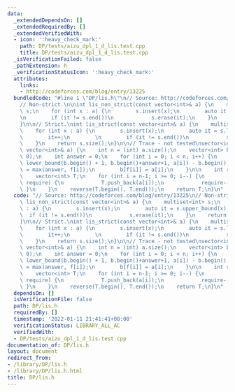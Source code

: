 ```yaml
---
data:
  _extendedDependsOn: []
  _extendedRequiredBy: []
  _extendedVerifiedWith:
  - icon: ':heavy_check_mark:'
    path: DP/tests/aizu_dpl_1_d_lis.test.cpp
    title: DP/tests/aizu_dpl_1_d_lis.test.cpp
  _isVerificationFailed: false
  _pathExtension: h
  _verificationStatusIcon: ':heavy_check_mark:'
  attributes:
    links:
    - http://codeforces.com/blog/entry/13225
  bundledCode: "#line 1 \"DP/lis.h\"\n// Source: http://codeforces.com/blog/entry/13225\n\
    // Non-strict.\n\nint lis_non_strict(const vector<int>& a) {\n    multiset<int>\
    \ s;\n    for (int x : a) {\n        s.insert(x);\n        auto it = s.upper_bound(x);\n\
    \n        if (it != s.end())\n            s.erase(it);\n    }\n    return s.size();\n\
    }\n\n// Strict.\nint lis_strict(const vector<int>& a) {\n    multiset<int> s;\n\
    \    for (int x : a) {\n        s.insert(x);\n        auto it = s.lower_bound(x);\n\
    \        it++;\n        \n        if (it != s.end())\n            s.erase(it);\n\
    \    }\n    return s.size();\n}\n\n// Trace - not tested\nvector<int> lis_trace(const\
    \ vector<int>& a) {\n    int n = (int) a.size();\n    vector<int> b(n+1, 0), f(n,\
    \ 0);\n    int answer = 0;\n    for (int i = 0; i < n; i++) {\n        f[i] =\
    \ lower_bound(b.begin() + 1, b.begin()+answer+1, a[i]) - b.begin();\n        answer\
    \ = max(answer, f[i]);\n        b[f[i]] = a[i];\n    }\n\n    int require = answer;\n\
    \    vector<int> T;\n    for (int i = n-1; i >= 0; i--) {\n        if (f[i] ==\
    \ require) {\n            T.push_back(a[i]);\n            require--;\n       \
    \ }\n    }\n    reverse(T.begin(), T.end());\n    return T;\n}\n"
  code: "// Source: http://codeforces.com/blog/entry/13225\n// Non-strict.\n\nint\
    \ lis_non_strict(const vector<int>& a) {\n    multiset<int> s;\n    for (int x\
    \ : a) {\n        s.insert(x);\n        auto it = s.upper_bound(x);\n\n      \
    \  if (it != s.end())\n            s.erase(it);\n    }\n    return s.size();\n\
    }\n\n// Strict.\nint lis_strict(const vector<int>& a) {\n    multiset<int> s;\n\
    \    for (int x : a) {\n        s.insert(x);\n        auto it = s.lower_bound(x);\n\
    \        it++;\n        \n        if (it != s.end())\n            s.erase(it);\n\
    \    }\n    return s.size();\n}\n\n// Trace - not tested\nvector<int> lis_trace(const\
    \ vector<int>& a) {\n    int n = (int) a.size();\n    vector<int> b(n+1, 0), f(n,\
    \ 0);\n    int answer = 0;\n    for (int i = 0; i < n; i++) {\n        f[i] =\
    \ lower_bound(b.begin() + 1, b.begin()+answer+1, a[i]) - b.begin();\n        answer\
    \ = max(answer, f[i]);\n        b[f[i]] = a[i];\n    }\n\n    int require = answer;\n\
    \    vector<int> T;\n    for (int i = n-1; i >= 0; i--) {\n        if (f[i] ==\
    \ require) {\n            T.push_back(a[i]);\n            require--;\n       \
    \ }\n    }\n    reverse(T.begin(), T.end());\n    return T;\n}\n"
  dependsOn: []
  isVerificationFile: false
  path: DP/lis.h
  requiredBy: []
  timestamp: '2022-01-11 21:41:41+08:00'
  verificationStatus: LIBRARY_ALL_AC
  verifiedWith:
  - DP/tests/aizu_dpl_1_d_lis.test.cpp
documentation_of: DP/lis.h
layout: document
redirect_from:
- /library/DP/lis.h
- /library/DP/lis.h.html
title: DP/lis.h
---
```

